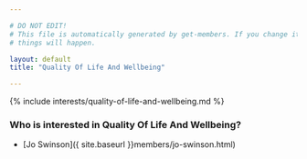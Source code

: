 ```yaml
---

# DO NOT EDIT!
# This file is automatically generated by get-members. If you change it, bad
# things will happen.

layout: default
title: "Quality Of Life And Wellbeing"

---
```


{% include interests/quality-of-life-and-wellbeing.md %}

### Who is interested in Quality Of Life And Wellbeing?


* [Jo Swinson]({ site.baseurl }}members/jo-swinson.html)

